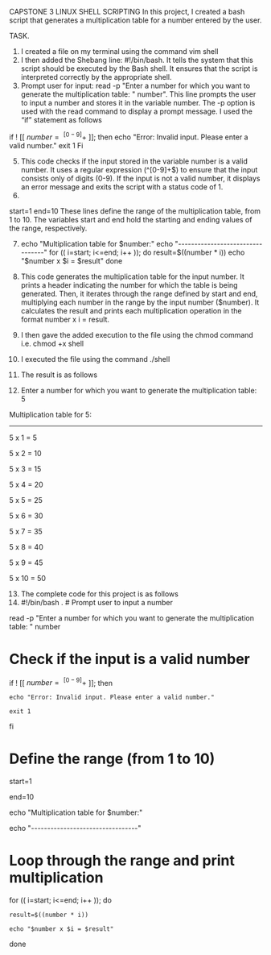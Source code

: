 CAPSTONE 3 
LINUX SHELL SCRIPTING
In this project, I created a bash script that generates a multiplication table for a number entered by the user.

TASK.
1. I created a file on my terminal using the command vim shell
2. I then added the Shebang line: #!/bin/bash. It tells the system that this script should be executed by the Bash shell.  It ensures that the script is interpreted correctly by the appropriate shell.
3. Prompt user for input: read -p "Enter a number for which you want to generate the multiplication table: " number". This line prompts the user to input a number and stores it in the variable number. The -p option is used with the read command to display a prompt message. 
I used the “if” statement as follows

if ! [[ $number =~ ^[0-9]+$ ]]; then
    echo "Error: Invalid input. Please enter a valid number."
    exit 1
Fi

5. This code checks if the input stored in the variable number is a valid number. It uses a regular expression (^[0-9]+$) to ensure that the input consists only of digits (0-9). If the input is not a valid number, it displays an error message and exits the script with a status code of 1.
6.
 
start=1
end=10
These lines define the range of the multiplication table, from 1 to 10. The variables start and end hold the starting and ending values of the range, respectively.

7. echo "Multiplication table for $number:"
echo "---------------------------------"
for (( i=start; i<=end; i++ )); do
    result=$((number * i))
    echo "$number x $i = $result"
done

8. This  code generates the multiplication table for the input number. It prints a header indicating the number for which the table is being generated. Then, it iterates through the range defined by start and end, multiplying each number in the range by the input number ($number). It calculates the result and prints each multiplication operation in the format number x i = result.
9. I then gave the added execution to the file using the chmod command i.e. chmod +x shell
10. I executed the file using the command ./shell
11. The result is as follows
 12. Enter a number for which you want to generate the multiplication table: 5

Multiplication table for 5:

---------------------------------

5 x 1 = 5

5 x 2 = 10

5 x 3 = 15

5 x 4 = 20

5 x 5 = 25

5 x 6 = 30

5 x 7 = 35

5 x 8 = 40

5 x 9 = 45

5 x 10 = 50

13. The complete code for this project is as follows
14.  #!/bin/bash
. # Prompt user to input a number

read -p "Enter a number for which you want to generate the multiplication table: " number

# Check if the input is a valid number

if ! [[ $number =~ ^[0-9]+$ ]]; then

    echo "Error: Invalid input. Please enter a valid number."

    exit 1

fi

# Define the range (from 1 to 10)

start=1

end=10

echo "Multiplication table for $number:"

echo "---------------------------------"


# Loop through the range and print multiplication

for (( i=start; i<=end; i++ )); do

    result=$((number * i))

    echo "$number x $i = $result"

done
